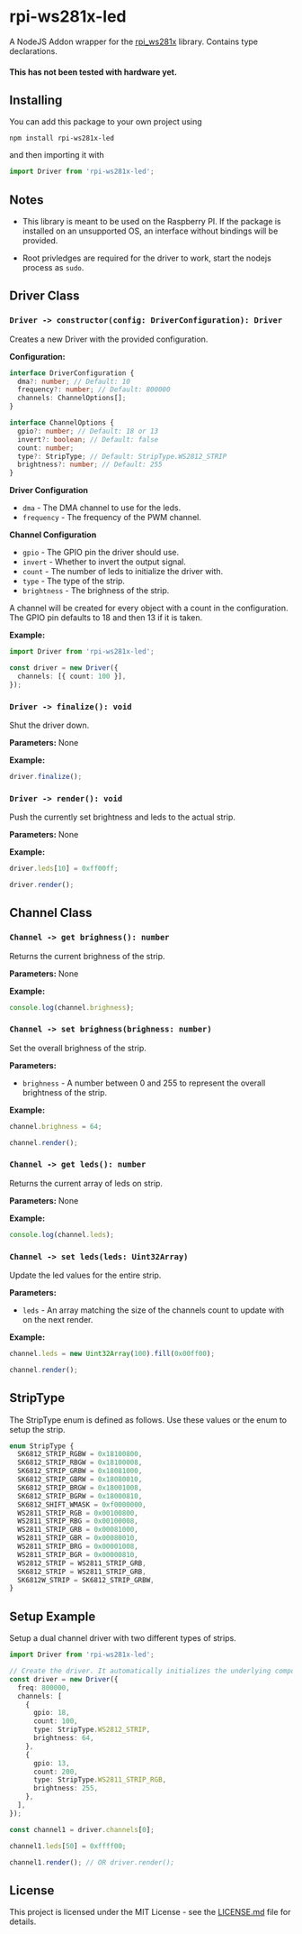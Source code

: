 # rpi-ws281x-led

A NodeJS Addon wrapper for the [rpi_ws281x](https://github.com/jgarff/rpi_ws281x) library. Contains type declarations.

#### **This has not been tested with hardware yet.**

## Installing

You can add this package to your own project using

```
npm install rpi-ws281x-led
```

and then importing it with

```typescript
import Driver from 'rpi-ws281x-led';
```

## Notes

- This library is meant to be used on the Raspberry PI. If the package is installed on an unsupported OS, an interface without bindings will be provided.

- Root privledges are required for the driver to work, start the nodejs process as `sudo`.

## Driver Class

### `Driver -> constructor(config: DriverConfiguration): Driver`

Creates a new Driver with the provided configuration.

**Configuration:**

```typescript
interface DriverConfiguration {
  dma?: number; // Default: 10
  frequency?: number; // Default: 800000
  channels: ChannelOptions[];
}

interface ChannelOptions {
  gpio?: number; // Default: 18 or 13
  invert?: boolean; // Default: false
  count: number;
  type?: StripType; // Default: StripType.WS2812_STRIP
  brightness?: number; // Default: 255
}
```

**Driver Configuration**

- `dma` - The DMA channel to use for the leds.
- `frequency` - The frequency of the PWM channel.

**Channel Configuration**

- `gpio` - The GPIO pin the driver should use.
- `invert` - Whether to invert the output signal.
- `count` - The number of leds to initialize the driver with.
- `type` - The type of the strip.
- `brightness` - The brighness of the strip.

A channel will be created for every object with a count in the configuration. The GPIO pin defaults to 18 and then 13 if it is taken.

**Example:**

```typescript
import Driver from 'rpi-ws281x-led';

const driver = new Driver({
  channels: [{ count: 100 }],
});
```

### `Driver -> finalize(): void`

Shut the driver down.

**Parameters:** None

**Example:**

```typescript
driver.finalize();
```

### `Driver -> render(): void`

Push the currently set brightness and leds to the actual strip.

**Parameters:** None

**Example:**

```typescript
driver.leds[10] = 0xff00ff;

driver.render();
```

## Channel Class

### `Channel -> get brighness(): number`

Returns the current brighness of the strip.

**Parameters:** None

**Example:**

```typescript
console.log(channel.brighness);
```

### `Channel -> set brighness(brighness: number)`

Set the overall brighness of the strip.

**Parameters:**

- `brighness` - A number between 0 and 255 to represent the overall brightness of the strip.

**Example:**

```typescript
channel.brighness = 64;

channel.render();
```

### `Channel -> get leds(): number`

Returns the current array of leds on strip.

**Parameters:** None

**Example:**

```typescript
console.log(channel.leds);
```

### `Channel -> set leds(leds: Uint32Array)`

Update the led values for the entire strip.

**Parameters:**

- `leds` - An array matching the size of the channels count to update with on the next render.

**Example:**

```typescript
channel.leds = new Uint32Array(100).fill(0x00ff00);

channel.render();
```

## StripType

The StripType enum is defined as follows. Use these values or the enum to setup the strip.

```typescript
enum StripType {
  SK6812_STRIP_RGBW = 0x18100800,
  SK6812_STRIP_RBGW = 0x18100008,
  SK6812_STRIP_GRBW = 0x18081000,
  SK6812_STRIP_GBRW = 0x18080010,
  SK6812_STRIP_BRGW = 0x18001008,
  SK6812_STRIP_BGRW = 0x18000810,
  SK6812_SHIFT_WMASK = 0xf0000000,
  WS2811_STRIP_RGB = 0x00100800,
  WS2811_STRIP_RBG = 0x00100008,
  WS2811_STRIP_GRB = 0x00081000,
  WS2811_STRIP_GBR = 0x00080010,
  WS2811_STRIP_BRG = 0x00001008,
  WS2811_STRIP_BGR = 0x00000810,
  WS2812_STRIP = WS2811_STRIP_GRB,
  SK6812_STRIP = WS2811_STRIP_GRB,
  SK6812W_STRIP = SK6812_STRIP_GRBW,
}
```

## Setup Example

Setup a dual channel driver with two different types of strips.

```typescript
import Driver from 'rpi-ws281x-led';

// Create the driver. It automatically initializes the underlying components.
const driver = new Driver({
  freq: 800000,
  channels: [
    {
      gpio: 18,
      count: 100,
      type: StripType.WS2812_STRIP,
      brightness: 64,
    },
    {
      gpio: 13,
      count: 200,
      type: StripType.WS2811_STRIP_RGB,
      brightness: 255,
    },
  ],
});

const channel1 = driver.channels[0];

channel1.leds[50] = 0xffff00;

channel1.render(); // OR driver.render();
```

## License

This project is licensed under the MIT License - see the [LICENSE.md](LICENSE.md) file for details.
